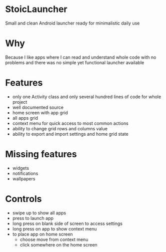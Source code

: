 # StoicLauncher

Small and clean Android launcher ready for minimalistic daily use

# Why

Because I like apps where I can read and understand whole code with no problems and there was no simple yet functional launcher available

# Features

- only one Activity class and only several hundred lines of code for whole project
- well documented source
- home screen with app grid
- all apps grid
- context menu for quick access to most common actions
- ability to change grid rows and columns value
- ability to export and import settings and home grid state

# Missing features

- widgets
- notifications
- wallpapers

# Controls

- swipe up to show all apps
- press to launch app
- long press on blank side of screen to access settings
- long press on app to show context menu
- to place app on home screen
  - choose move from context menu
  - click somewhere on the home screen
